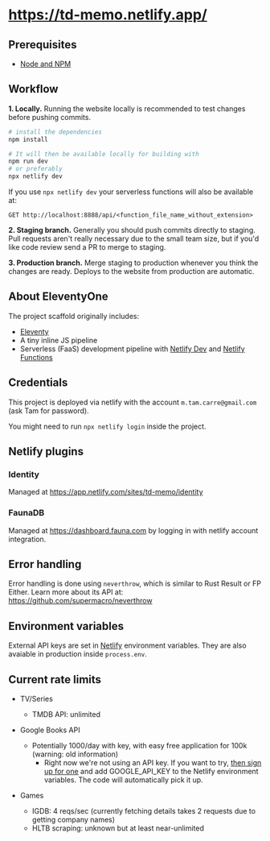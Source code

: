 # https://td-memo.netlify.app/

## Prerequisites

- [Node and NPM](https://nodejs.org/)

## Workflow

__1. Locally.__ Running the website locally is recommended to test changes before pushing commits.

```bash
# install the dependencies
npm install

# It will then be available locally for building with
npm run dev
# or preferably
npx netlify dev
```

If you use `npx netlify dev` your serverless functions will also be available at:

```
GET http://localhost:8888/api/<function_file_name_without_extension>
```
__2. Staging branch.__ Generally you should push commits directly to staging. Pull requests aren't really necessary
due to the small team size, but if you'd like code review send a PR to merge to staging.

__3. Production branch.__ Merge staging to production whenever you think the changes are ready. Deploys to
the website from production are automatic.

## About EleventyOne

The project scaffold originally includes:

- [Eleventy](https://11ty.io)
- A tiny inline JS pipeline
- Serverless (FaaS) development pipeline with [Netlify Dev](https://www.netlify.com/products/dev) and [Netlify Functions](https://www.netlify.com/products/functions)

## Credentials

This project is deployed via netlify with the account `m.tam.carre@gmail.com`
(ask Tam for password).

You might need to run `npx netlify login` inside the project.

## Netlify plugins

### Identity

Managed at https://app.netlify.com/sites/td-memo/identity

### FaunaDB

Managed at https://dashboard.fauna.com by logging in with netlify account integration.

## Error handling

Error handling is done using `neverthrow`, which is similar to
Rust Result or FP Either. Learn more about its API at:
https://github.com/supermacro/neverthrow

## Environment variables

External API keys are set in [Netlify](https://app.netlify.com/sites/td-memo/settings/deploys#environment)
environment variables. They are also avaiable in production inside
`process.env`.

## Current rate limits

- TV/Series
  - TMDB API: unlimited

- Google Books API
  - Potentially 1000/day with key, with easy free application for 100k (warning: old information)
      - Right now we're not using an API key. If you want to try, [then sign up for one](https://cloud.google.com/docs/authentication/api-keys?visit_id=637791358916015831-391700742&rd=1) and add GOOGLE_API_KEY to the Netlify environment variables. The code will automatically pick it up.

- Games
  - IGDB: 4 reqs/sec (currently fetching details takes 2 requests due to getting company names)
  - HLTB scraping: unknown but at least near-unlimited
